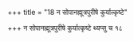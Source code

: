 +++
title = "18 न सोपानह्मूत्रपुरीषे कुर्यात्कृष्टे"

+++
न सोपानह्मूत्रपुरीषे कुर्यात्कृष्टे थ्यप्सु च १८